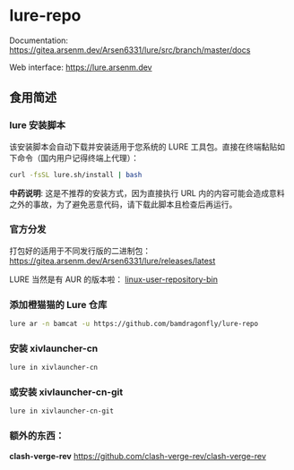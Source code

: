 # lure-repo

Documentation: https://gitea.arsenm.dev/Arsen6331/lure/src/branch/master/docs

Web interface: https://lure.arsenm.dev

## 食用简述

### lure 安装脚本

该安装脚本会自动下载并安装适用于您系统的 LURE 工具包。直接在终端黏贴如下命令（国内用户记得终端上代理）：
```bash
curl -fsSL lure.sh/install | bash
```

**中药说明**: 这是不推荐的安装方式，因为直接执行 URL 内的内容可能会造成意料之外的事故，为了避免恶意代码，请下载此脚本且检查后再运行。

### 官方分发

打包好的适用于不同发行版的二进制包： https://gitea.arsenm.dev/Arsen6331/lure/releases/latest

LURE 当然是有 AUR 的版本啦： [linux-user-repository-bin](https://aur.archlinux.org/packages/linux-user-repository-bin)

### 添加橙猫猫的 Lure 仓库
```bash
lure ar -n bamcat -u https://github.com/bamdragonfly/lure-repo

```
### 安装 xivlauncher-cn
```bash
lure in xivlauncher-cn
```

### 或安装 xivlauncher-cn-git
```bash
lure in xivlauncher-cn-git
```
### 额外的东西：

**clash-verge-rev**
https://github.com/clash-verge-rev/clash-verge-rev
